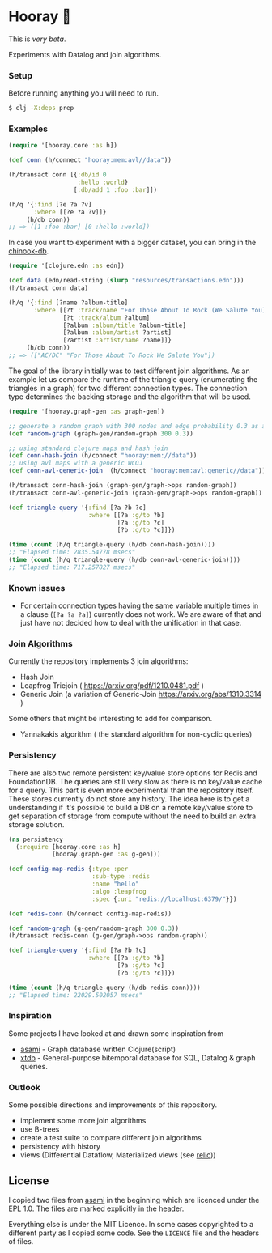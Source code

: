 # Hooray 🎉

This is *very beta*.

Experiments with Datalog and join algorithms.

### Setup
Before running anything you will need to run.
```bash
$ clj -X:deps prep
```

### Examples

```clj
(require '[hooray.core :as h])

(def conn (h/connect "hooray:mem:avl//data"))

(h/transact conn [{:db/id 0
                   :hello :world}
                  [:db/add 1 :foo :bar]])

(h/q '{:find [?e ?a ?v]
       :where [[?e ?a ?v]]}
     (h/db conn))
;; => ([1 :foo :bar] [0 :hello :world])
```

In case you want to experiment with a bigger dataset, you can bring
in the [chinook-db](https://github.com/FiV0/xtdb-chinook).

```clj
(require '[clojure.edn :as edn])

(def data (edn/read-string (slurp "resources/transactions.edn")))
(h/transact conn data)

(h/q '{:find [?name ?album-title]
       :where [[?t :track/name "For Those About To Rock (We Salute You)" ]
               [?t :track/album ?album]
               [?album :album/title ?album-title]
               [?album :album/artist ?artist]
               [?artist :artist/name ?name]]}
     (h/db conn))
;; => (["AC/DC" "For Those About To Rock We Salute You"])
```

The goal of the library initially was to test different join algorithms.
As an example let us compare the runtime of the triangle query (enumerating
the triangles in a graph) for two different connection types. The
connection type determines the backing storage and the algorithm that will
be used.
```clj
(require '[hooray.graph-gen :as graph-gen])

;; generate a random graph with 300 nodes and edge probability 0.3 as an edge list
(def random-graph (graph-gen/random-graph 300 0.3))

;; using standard clojure maps and hash join
(def conn-hash-join (h/connect "hooray:mem://data"))
;; using avl maps with a generic WCOJ
(def conn-avl-generic-join  (h/connect "hooray:mem:avl:generic//data"))

(h/transact conn-hash-join (graph-gen/graph->ops random-graph))
(h/transact conn-avl-generic-join (graph-gen/graph->ops random-graph))

(def triangle-query '{:find [?a ?b ?c]
                      :where [[?a :g/to ?b]
                              [?a :g/to ?c]
                              [?b :g/to ?c]]})

(time (count (h/q triangle-query (h/db conn-hash-join))))
;; "Elapsed time: 2835.54778 msecs"
(time (count (h/q triangle-query (h/db conn-avl-generic-join))))
;; "Elapsed time: 717.257827 msecs"
```

### Known issues
- For certain connection types having the same variable multiple times in a clause (`[?a ?a ?a]`)
currently does not work. We are aware of that and just have not decided how to deal
with the unification in that case.

### Join Algorithms

Currently the repository implements 3 join algorithms:
- Hash Join
- Leapfrog Triejoin ( https://arxiv.org/pdf/1210.0481.pdf )
- Generic Join (a variation of Generic-Join https://arxiv.org/abs/1310.3314 )

Some others that might be interesting to add for comparison.
- Yannakakis algorithm ( the standard algorithm for non-cyclic queries)

### Persistency

There are also two remote persistent key/value store options for Redis and FoundationDB. The queries are
still very slow as there is no key/value cache for a query. This part is even more experimental
than the repository itself. These stores currently do not store any history. The idea here is
to get a understanding if it's possible to build a DB on a remote key/value store to get separation
of storage from compute without the need to build an extra storage solution.

```clj
(ns persistency
  (:require [hooray.core :as h]
            [hooray.graph-gen :as g-gen]))

(def config-map-redis {:type :per
                       :sub-type :redis
                       :name "hello"
                       :algo :leapfrog
                       :spec {:uri "redis://localhost:6379/"}})

(def redis-conn (h/connect config-map-redis))

(def random-graph (g-gen/random-graph 300 0.3))
(h/transact redis-conn (g-gen/graph->ops random-graph))

(def triangle-query '{:find [?a ?b ?c]
                      :where [[?a :g/to ?b]
                              [?a :g/to ?c]
                              [?b :g/to ?c]]})

(time (count (h/q triangle-query (h/db redis-conn))))
;; "Elapsed time: 22029.502057 msecs"
```

### Inspiration
Some projects I have looked at and drawn some inspiration from

- [asami](https://github.com/quoll/asami) - Graph database written Clojure(script)
- [xtdb](https://github.com/xtdb/xtdb) - General-purpose bitemporal database for SQL, Datalog & graph queries.

### Outlook
Some possible directions and improvements of this repository.

- implement some more join algorithms
- use B-trees
- create a test suite to compare different join algorithms
- persistency with history
- views (Differential Dataflow, Materialized views (see [relic](https://github.com/wotbrew/relic)))

## License

I copied two files from [asami](https://github.com/quoll/asami) in the beginning which are licenced
under the EPL 1.0. The files are marked explicitly in the header.

Everything else is under the MIT Licence. In some cases copyrighted to a different party as I copied some code.
See the `LICENCE` file and the headers of files.
